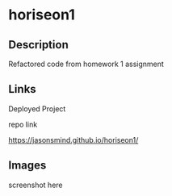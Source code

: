 # horiseon1

## Description
Refactored code from homework 1 assignment
## Links

Deployed Project

repo link

https://jasonsmind.github.io/horiseon1/

## Images

screenshot here
